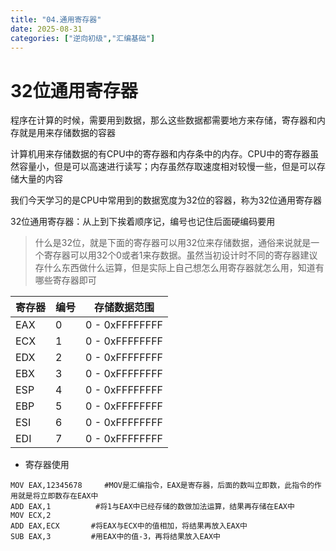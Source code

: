```yaml
---
title: "04.通用寄存器"
date: 2025-08-31
categories: ["逆向初级","汇编基础"]
---
```


# 32位通用寄存器

程序在计算的时候，需要用到数据，那么这些数据都需要地方来存储，寄存器和内存就是用来存储数据的容器

计算机用来存储数据的有CPU中的寄存器和内存条中的内存。CPU中的寄存器虽然容量小，但是可以高速进行读写；内存虽然存取速度相对较慢一些，但是可以存储大量的内容

我们今天学习的是CPU中常用到的数据宽度为32位的容器，称为32位通用寄存器

32位通用寄存器：从上到下挨着顺序记，编号也记住后面硬编码要用

> 什么是32位，就是下面的寄存器可以用32位来存储数据，通俗来说就是一个寄存器可以用32个0或者1来存数据。虽然当初设计时不同的寄存器建议存什么东西做什么运算，但是实际上自己想怎么用寄存器就怎么用，知道有哪些寄存器即可

| 寄存器 | 编号 | 存储数据范围   |
| ------ | ---- | -------------- |
| EAX    | 0    | 0 - 0xFFFFFFFF |
| ECX    | 1    | 0 - 0xFFFFFFFF |
| EDX    | 2    | 0 - 0xFFFFFFFF |
| EBX    | 3    | 0 - 0xFFFFFFFF |
| ESP    | 4    | 0 - 0xFFFFFFFF |
| EBP    | 5    | 0 - 0xFFFFFFFF |
| ESI    | 6    | 0 - 0xFFFFFFFF |
| EDI    | 7    | 0 - 0xFFFFFFFF |

- 寄存器使用

```
MOV EAX,12345678     #MOV是汇编指令，EAX是寄存器，后面的数叫立即数，此指令的作用就是将立即数存在EAX中
ADD EAX,1          #将1与EAX中已经存储的数做加法运算，结果再存储在EAX中
MOV ECX,2
ADD EAX,ECX       #将EAX与ECX中的值相加，将结果再放入EAX中
SUB EAX,3         #用EAX中的值-3，再将结果放入EAX中

```

